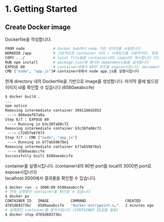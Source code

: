 # 1. Getting Started

## Create Docker image
Dockerfile을 작성합니다.
```sh
FROM node             # docker hub에서 node 기반 이미지를 사용합니다
WORKDIR /app          # 기본적으로 container 내의 / 디렉토리를 사용하지만, 워킹 디렉토리를 /app 으로 변경합니다
COPY . ./             # local file들을 container내의 /app내로 복사합니다 (COPY . /app 로 작성해도 됩니다)
RUN npm install       # package.json에 명시된 dependency들을 설치합니다
EXPOSE 80             # container내에서 80번 포트를 expose시킵니다. documentation용도로 작성해주는 것이 좋습니다.
CMD ["node", "app.js"]# container내에서 node app.js를 실행시킵니다
```

현재 directory 내의 Dockerfile을 기반으로 image를 생성합니다. 마지막 줄에 빌드된 이미지 id를 확인할 수 있습니다 (6580aeabccfe)
```sh
$ docker build .
...
npm notice 
Removing intermediate container 3891168d2052
 ---> 068edaf67a0a
Step 6/7 : EXPOSE 80
 ---> Running in b3c38fa08c72
Removing intermediate container b3c38fa08c72
 ---> c72857e6f873
Step 7/7 : CMD ["node", "app.js"]
 ---> Running in b77ab59678e1
Removing intermediate container b77ab59678e1
 ---> 6580aeabccfe
Successfully built 6580aeabccfe
```

container를 실행시킵니다. (container내의 80번 port를 local의 3000번 port로 expose시킵니다)  
localhost:3000에서 결과물을 확인할 수 있습니다.
```sh
$ docker run -p 3000:80 6580aeabccfe
# 현재 실행중인 container를 확인할 수 있습니다
$ docker ps
CONTAINER ID   IMAGE          COMMAND                  CREATED         STATUS              PORTS                                   NAMES
d765d68373bc   6580aeabccfe   "docker-entrypoint.s…"   2 minutes ago   Up About a minute   0.0.0.0:3000->80/tcp, :::3000->80/tcp   gifted_rhodes
# 실행중인 container를 중지시킵니다 (CONTAINER ID값을 활용)
$ docker stop d765d68373bc
```

